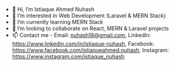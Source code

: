 - 👋 Hi, I’m Istiaque Ahmed Nuhash
- 👀 I’m interested in Web Development (Laravel & MERN Stack)
- 🌱 I’m currently learning MERN Stack
- 💞️ I’m looking to collaborate on React, MERN & Laravel projects
- 📫 Contact me - Email: nuhash18@gmail.com, LinkedIn: https://www.linkedin.com/in/istiaque-nuhash, Facebook: https://www.facebook.com/istiaqueahmed.nuhash, Instagram: https://www.instagram.com/istiaque_nuhash

<!---
istiaque-nuhash/istiaque-nuhash is a ✨ special ✨ repository because its `README.md` (this file) appears on your GitHub profile.
You can click the Preview link to take a look at your changes.
--->
